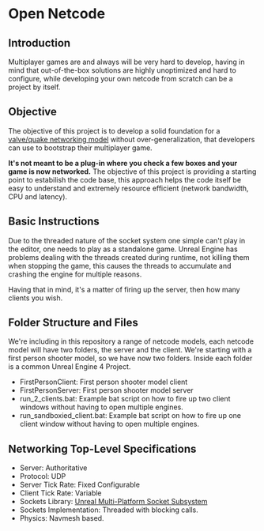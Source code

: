 Open Netcode
======

Introduction
------
Multiplayer games are and always will be very hard to develop, having in mind that out-of-the-box solutions are highly unoptimized and hard to configure, while developing your own netcode from scratch can be a project by itself.

Objective
------
The objective of this project is to develop a solid foundation for a [valve/quake networking model](https://developer.valvesoftware.com/wiki/Source_Multiplayer_Networking) without over-generalization, that developers can use to bootstrap their multiplayer game.

**It's not meant to be a plug-in where you check a few boxes and your game is now networked.** The objective of this project is providing a starting point to estabilish the code base, this approach helps the code itself be easy to understand and extremely resource efficient (network bandwidth, CPU and latency).

Basic Instructions
------
Due to the threaded nature of the socket system one simple can't play in the editor, one needs to play as a standalone game. Unreal Engine has problems dealing with the threads created during runtime, not killing them when stopping the game, this causes the threads to accumulate and crashing the engine for multiple reasons.

Having that in mind, it's a matter of firing up the server, then how many clients you wish.

Folder Structure and Files
------
We're including in this repository a range of netcode models, each netcode model will have two folders, the server and the client. We're starting with a first person shooter model, so we have now two folders. Inside each folder is a common Unreal Engine 4 Project.
- FirstPersonClient: First person shooter model client
- FirstPersonServer: First person shooter model server
- run_2_clients.bat: Example bat script on how to fire up two client windows without having to open multiple engines.
- run_sandboxied_client.bat: Example bat script on how to fire up one client window without having to open multiple engines.

Networking  Top-Level Specifications
------
- Server: Authoritative
- Protocol: UDP
- Server Tick Rate: Fixed Configurable
- Client Tick Rate: Variable
- Sockets Library: [Unreal Multi-Platform Socket Subsystem](https://api.unrealengine.com/INT/API/Runtime/Sockets/ISocketSubsystem/index.html)
- Sockets Implementation: Threaded with blocking calls.
- Physics: Navmesh based.
